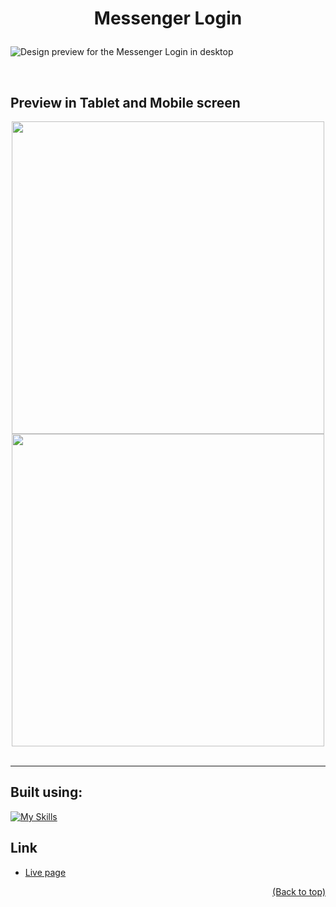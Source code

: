 <div id='top'><div>

# <strong><p align="center">Messenger Login</p></strong>

![Design preview for the Messenger Login in desktop](assets/screenshots/desktop.png)

<br>

## **Preview in Tablet and Mobile screen**

<div align="center">
   <a href="assets/screenshots/mobile.png"><img src="assets/screenshots/mobile.png" height="500rem"></a>
   <a href="assets/screenshots/desktop.png"><img src="assets/screenshots/tablet.png" height="500rem"></a>
</div>

<br> 

---

## **Built using:**

[![My Skills](https://skillicons.dev/icons?i=html,css,sass,js)](https://skillicons.dev)

## **Link**

- [Live page](https://messenger-login.vercel.app/)

<p align="right"><a href='#top'>(Back to top)</a></p>

<br>
